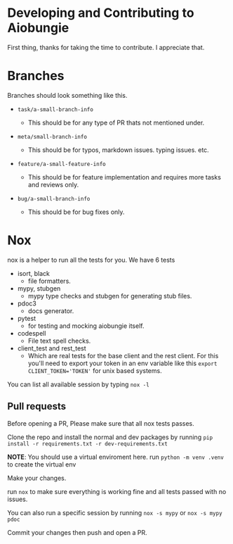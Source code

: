 # Developing and Contributing to Aiobungie
First thing, thanks for taking the time to contribute. I appreciate that.

# Branches
Branches should look something like this.

* `task/a-small-branch-info`
    * This should be for any type of PR thats not mentioned under.

* `meta/small-branch-info`
    * This should be for typos, markdown issues. typing issues. etc.

* `feature/a-small-feature-info`
    * This should be for feature implementation and requires more tasks and reviews only.

* `bug/a-small-branch-info`
    * This should be for bug fixes only.


# Nox
nox is a helper to run all the tests for you. We have 6 tests
* isort, black
    * file formatters.
* mypy, stubgen
    * mypy type checks and stubgen for generating stub files.
* pdoc3
    * docs generator.
* pytest
    * for testing and mocking aiobungie itself.
* codespell
    * File text spell checks.
* client_test and rest_test
    * Which are real tests for the base client and the rest client. 
    For this you'll need to export your token in an env variable like this `export CLIENT_TOKEN='TOKEN'` for unix based systems.

You can list all available session by typing `nox -l`

## Pull requests

Before opening a PR, Please make sure that all nox tests passes.

Clone the repo and
install the normal and dev packages by running `pip install -r requirements.txt -r dev-requirements.txt`

__NOTE__: You should use a virtual enviroment here.
run `python -m venv .venv` to create the virtual env

Make your changes.

run `nox` to make sure everything is working fine and all tests passed with no issues.

You can also run a specific session by running `nox -s mypy` or `nox -s mypy pdoc`

Commit your changes then push and open a PR.
